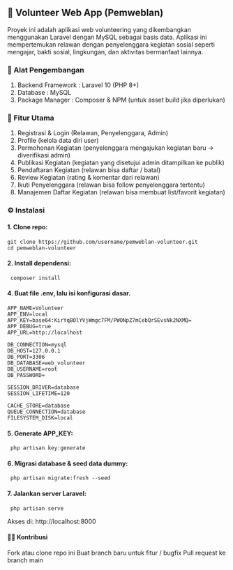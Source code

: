 ## 🌟 Volunteer Web App (Pemweblan)

Proyek ini adalah aplikasi web volunteering yang dikembangkan menggunakan Laravel dengan MySQL sebagai basis data.
Aplikasi ini mempertemukan relawan dengan penyelenggara kegiatan sosial seperti mengajar, bakti sosial, lingkungan, dan aktivitas bermanfaat lainnya.

### 🔧 Alat Pengembangan
1. Backend Framework : Laravel 10 (PHP 8+)
2. Database : MySQL
3. Package Manager : Composer & NPM (untuk asset build jika diperlukan)

### 🚀 Fitur Utama
1. Registrasi & Login (Relawan, Penyelenggara, Admin)
2. Profile (kelola data diri user)
3. Permohonan Kegiatan (penyelenggara mengajukan kegiatan baru → diverifikasi admin)
4. Publikasi Kegiatan (kegiatan yang disetujui admin ditampilkan ke publik)
5. Pendaftaran Kegiatan (relawan bisa daftar / batal)
6. Review Kegiatan (rating & komentar dari relawan)
7. Ikuti Penyelenggara (relawan bisa follow penyelenggara tertentu)
8. Manajemen Daftar Kegiatan (relawan bisa membuat list/favorit kegiatan)

### ⚙️ Instalasi

#### 1. Clone repo:
    git clone https://github.com/username/pemweblan-volunteer.git
    cd pemweblan-volunteer


#### 2. Install dependensi:
   ````
    composer install
   ````

#### 4. Buat file .env, lalu isi konfigurasi dasar.
````
APP_NAME=Volunteer
APP_ENV=local
APP_KEY=base64:KirYqBOlYVjWmgc7FM/PWONpZ7mCebQrSEvsNk2NXMQ=
APP_DEBUG=true
APP_URL=http://localhost

DB_CONNECTION=mysql
DB_HOST=127.0.0.1
DB_PORT=3306
DB_DATABASE=web_volunteer
DB_USERNAME=root
DB_PASSWORD=

SESSION_DRIVER=database
SESSION_LIFETIME=120

CACHE_STORE=database
QUEUE_CONNECTION=database
FILESYSTEM_DISK=local
````

#### 5. Generate APP_KEY:
   ````
    php artisan key:generate
   ````
#### 6. Migrasi database & seed data dummy:
   ````
    php artisan migrate:fresh --seed
   ````
#### 7. Jalankan server Laravel:
   ````
    php artisan serve
   ````
Akses di: http://localhost:8000

#### 👨‍💻 Kontribusi
Fork atau clone repo ini
Buat branch baru untuk fitur / bugfix
Pull request ke branch main
